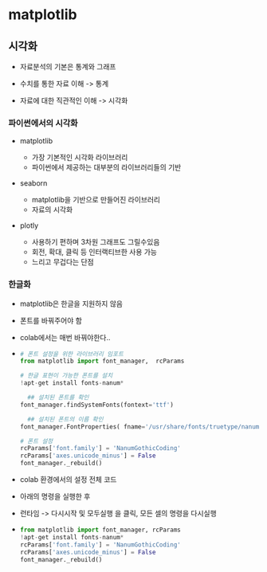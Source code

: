 # matplotlib



## 시각화

- 자료분석의 기본은 통계와 그래프

- 수치를 통한 자료 이해  -> 통계

- 자료에 대한 직관적인 이해 -> 시각화

  

### 파이썬에서의 시각화

- matplotlib
  - 가장 기본적인 시각화 라이브러리
  - 파이썬에서 제공하는 대부분의 라이브러리들의 기반

- seaborn
  - matplotlib을 기반으로 만들어진 라이브러리
  - 자료의 시각화
- plotly
  - 사용하기 편하며 3차원 그래프도 그릴수있음
  - 회전, 확대, 클릭 등 인터랙티브한 사용 가능
  - 느리고 무겁다는 단점



### 한글화

- matplotlib은 한글을 지원하지 않음

- 폰트를 바꿔주어야 함

- colab에서는 매번 바꿔야한다..

- ```python
  # 폰트 설정을 위한 라이브러리 임포트
  from matplotlib import font_manager,  rcParams
  
  # 한글 표현이 가능한 폰트를 설치
  !apt-get install fonts-nanum*
  
    ## 설치된 폰트를 확인
  font_manager.findSystemFonts(fontext='ttf')
  
    ## 설치된 폰트의 이름 확인
  font_manager.FontProperties( fname='/usr/share/fonts/truetype/nanum/NanumGothicCoding.ttf').get_name()
  
  # 폰트 설정
  rcParams['font.family'] = 'NanumGothicCoding'
  rcParams['axes.unicode_minus'] = False
  font_manager._rebuild()
  ```

-  colab 환경에서의 설정 전체 코드

- 아래의 명령을 실행한 후

- 런타임 -> 다시시작 및 모두실행 을 클릭, 모든 셀의 명령을 다시실행

- ```python
  from matplotlib import font_manager, rcParams
  !apt-get install fonts-nanum*
  rcParams['font.family'] = 'NanumGothicCoding'
  rcParams['axes.unicode_minus'] = False
  font_manager._rebuild()
  ```

  









